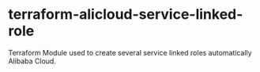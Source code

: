 # terraform-alicloud-service-linked-role
Terraform Module used to create several service linked roles automatically Alibaba Cloud.
